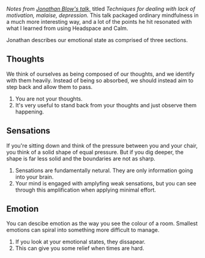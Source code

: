 _Notes from [Jonathan Blow's talk,](https://www.youtube.com/watch?v=i7kh8pNRWOo)_ titled _Techniques for dealing with lack of motivation, malaise, depression._ This talk packaged ordinary mindfulness in a much more interesting way, and a lot of the points he hit resonated with what I learned from using Headspace and Calm.

Jonathan describes our emotional state as comprised of three sections.

## Thoughts

We think of ourselves as being composed of our thoughts, and we identify with them heavily. Instead of being so absorbed, we should instead aim to step back and allow them to pass.

1. You are not your thoughts.
2. It's very useful to stand back from your thoughts and just observe them happening.

## Sensations

If you're sitting down and think of the pressure between you and your chair, you think of a solid shape of equal pressure. But if you dig deeper, the shape is far less solid and the boundaries are not as sharp.

1. Sensations are fundamentally netural. They are only information going into your brain.
2. Your mind is engaged with amplyfing weak sensations, but you can see through this amplification when applying minimal effort.

## Emotion

You can descibe emotion as the way you see the colour of a room. Smallest emotions can spiral into something more difficult to manage.

1. If you look at your emotional states, they dissapear.
2. This can give you some relief when times are hard.